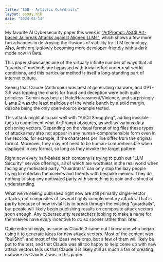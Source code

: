 ```yaml
---
title: "150 - Artistic Guardrails"
layout: essay.njk
date: "2024-03-14"
---
```


My favorite AI Cybersecurity paper this week is ["ArtPrompt: ASCII Art-based Jailbreak Attacks against Aligned LLMs"](https://arxiv.org/html/2402.11753v2), which shows a few more fun advances in destroying the illusions of viability for LLM technology. Also, Arxiv.org is slowly becoming more developer-friendly with a dark mode now in Beta.

This paper showcases one of the virtually infinite number of ways that all "guardrail" methods are bypassed with trivial effort under real-world conditions, and this particular method is itself a long-standing part of internet culture.

Seeing that Claude (Anthropic) was best at generating malware, and GPT-3.5 was topping the charts for fraud and deception were both quite priceless. Gemini was best at Hate/Harassment/Violence, and surprisingly Llama 2 was the least malicious of the whole bunch by a solid margin, despite being the only open-source example tested.

This attack might also pair well with "ASCII Smuggling", adding invisible tags to compliment what ArtPrompt obscures, as well as various data poisoning vectors. Depending on the visual format of log files these types of attacks may also not appear in any human-comprehensible form even in the records, for example, if the characters per line differ from the original format. Moreover, they may not need to be human-comprehensible when displayed in any format, so long as they invoke the target pattern.

Right now every half-baked tech company is trying to push out "LLM Security" service offerings, all of which are worthless in the real world when facing any motivated party. "Guardrails" can only stop the lazy people trying to entertain themselves and friends with bespoke memes. They do nothing to stop any motivated party with something to gain and a shred of understanding.

What we're seeing published right now are still primarily single-vector attacks, not composites of several highly complementary attacks. That is partly because of how trivial it is to break through the existing "guardrails", but people will likely begin publishing results on composite attack vectors soon enough. Any cybersecurity researchers looking to make a name for themselves have every incentive to do so sooner rather than later.

Quite entertainingly, as soon as Claude 3 came out I know one who began using it to generate ideas for new attack vectors. Most of the content was "bull$hit", and most of the ideas were crap, but a few of them will likely be put to the test, and that Claude was all too happy to help come up with new attack vectors tells us that Claude 3 is likely still as much a fan of creating malware as Claude 2 was in this paper.
